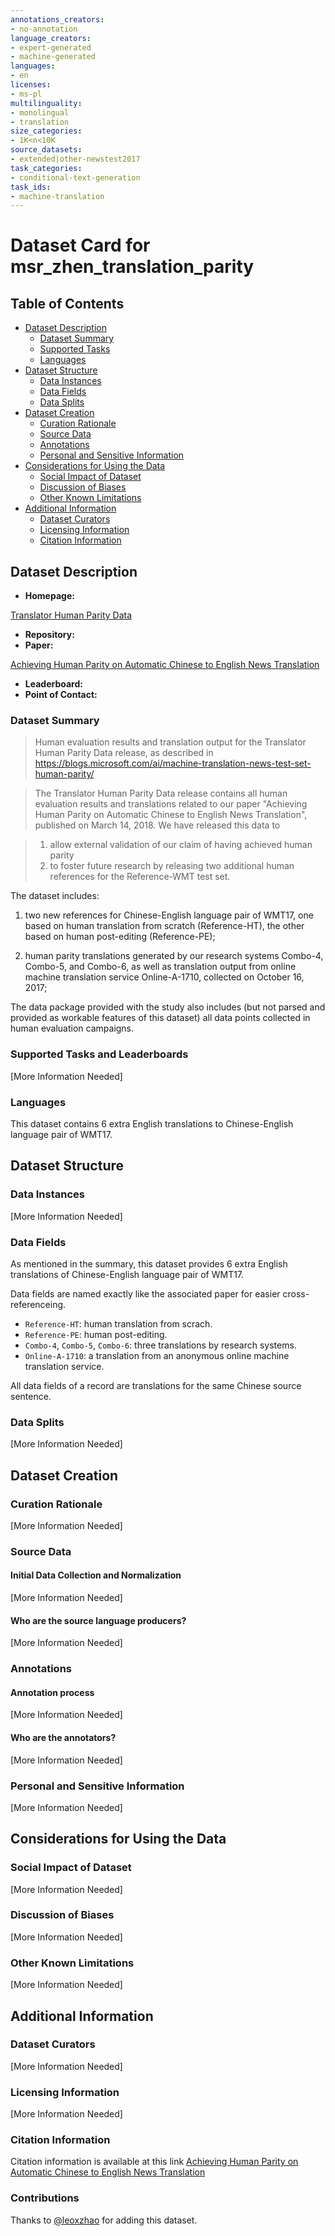 ```yaml
---
annotations_creators:
- no-annotation
language_creators:
- expert-generated
- machine-generated
languages:
- en
licenses:
- ms-pl
multilinguality:
- monolingual
- translation
size_categories:
- 1K<n<10K
source_datasets:
- extended|other-newstest2017
task_categories:
- conditional-text-generation
task_ids:
- machine-translation
---
```


# Dataset Card for msr_zhen_translation_parity

## Table of Contents
- [Dataset Description](#dataset-description)
  - [Dataset Summary](#dataset-summary)
  - [Supported Tasks](#supported-tasks-and-leaderboards)
  - [Languages](#languages)
- [Dataset Structure](#dataset-structure)
  - [Data Instances](#data-instances)
  - [Data Fields](#data-instances)
  - [Data Splits](#data-instances)
- [Dataset Creation](#dataset-creation)
  - [Curation Rationale](#curation-rationale)
  - [Source Data](#source-data)
  - [Annotations](#annotations)
  - [Personal and Sensitive Information](#personal-and-sensitive-information)
- [Considerations for Using the Data](#considerations-for-using-the-data)
  - [Social Impact of Dataset](#social-impact-of-dataset)
  - [Discussion of Biases](#discussion-of-biases)
  - [Other Known Limitations](#other-known-limitations)
- [Additional Information](#additional-information)
  - [Dataset Curators](#dataset-curators)
  - [Licensing Information](#licensing-information)
  - [Citation Information](#citation-information)

## Dataset Description

- **Homepage:**

[Translator Human Parity Data](https://msropendata.com/datasets/93f9aa87-9491-45ac-81c1-6498b6be0d0b)

- **Repository:**
- **Paper:**

[Achieving Human Parity on Automatic Chinese to English News Translation](https://www.microsoft.com/en-us/research/publication/achieving-human-parity-on-automatic-chinese-to-english-news-translation/)

- **Leaderboard:**
- **Point of Contact:**

### Dataset Summary

> Human evaluation results and translation output for the Translator Human Parity Data release,
> as described in https://blogs.microsoft.com/ai/machine-translation-news-test-set-human-parity/ 
 
> The Translator Human Parity Data release contains all human evaluation results and translations
> related to our paper "Achieving Human Parity on Automatic Chinese to English News Translation",
> published on March 14, 2018. We have released this data to 

> 1) allow external validation of our claim of having achieved human parity
> 2) to foster future research by releasing two additional human references 
>   for the Reference-WMT test set. 
>

The dataset includes:

1) two new references for Chinese-English language pair of WMT17, 
   one based on human translation from scratch (Reference-HT),
   the other based on human post-editing (Reference-PE); 

2) human parity translations generated by our research systems Combo-4, Combo-5, and Combo-6, 
   as well as translation output from online machine translation service Online-A-1710,
   collected on October 16, 2017;

The data package provided with the study also includes (but not parsed and provided as 
workable features of this dataset) all data points collected in human evaluation campaigns.

### Supported Tasks and Leaderboards

[More Information Needed]

### Languages

This dataset contains 6 extra English translations to Chinese-English language pair of WMT17.

## Dataset Structure

### Data Instances

[More Information Needed]

### Data Fields

As mentioned in the summary, this dataset provides 6 extra English translations of 
Chinese-English language pair of WMT17.

Data fields are named exactly like the associated paper for easier cross-referenceing.

- `Reference-HT`: human translation from scrach.
- `Reference-PE`: human post-editing.
- `Combo-4`, `Combo-5`, `Combo-6`: three translations by research systems.
- `Online-A-1710`: a translation from an anonymous online machine translation service.

All data fields of a record are translations for the same Chinese source sentence.

### Data Splits

[More Information Needed]

## Dataset Creation

### Curation Rationale

[More Information Needed]

### Source Data

#### Initial Data Collection and Normalization

[More Information Needed]

#### Who are the source language producers?

[More Information Needed]

### Annotations

#### Annotation process

[More Information Needed]

#### Who are the annotators?

[More Information Needed]

### Personal and Sensitive Information

[More Information Needed]

## Considerations for Using the Data

### Social Impact of Dataset

[More Information Needed]

### Discussion of Biases

[More Information Needed]

### Other Known Limitations

[More Information Needed]

## Additional Information

### Dataset Curators

[More Information Needed]

### Licensing Information

[More Information Needed]

### Citation Information

Citation information is available at this link [Achieving Human Parity on Automatic Chinese to English News Translation](https://www.microsoft.com/en-us/research/publication/achieving-human-parity-on-automatic-chinese-to-english-news-translation/)

### Contributions

Thanks to [@leoxzhao](https://github.com/leoxzhao) for adding this dataset.
